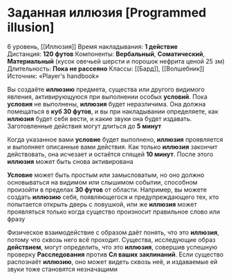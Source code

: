# Заданная иллюзия [Programmed illusion]
6 уровень, [[Иллюзия]]
Время накладывания: **1 действие**
Дистанция: **120 футов**
Компоненты: **Вербальный**, **Соматический**, **Материальный** (кусок овечьей шерсти и порошок нефрита ценой 25 зм)
Длительность: **Пока не рассеяно**
Классы: [[Бард]], [[Волшебник]]
Источник: «Player's handbook»

Вы создаёте **иллюзию** предмета, существа или другого видимого явления, активирующуюся при выполнении особых **условий**. Пока **условия** не выполнены, **иллюзия** будет неразличима. Она должна помещаться в **куб 30 футов**, и вы при накладывании определяете, как **иллюзия** будет себя вести, и какие звуки она будет издавать. Заготовленные действия могут длиться до **5 минут**

Когда указанное вами **условие** будет выполнено, **иллюзия** проявляется и выполняет описанные вами действия. Как только **иллюзия** закончит действовать, она исчезает и остаётся спящей **10 минут**. После этого **иллюзия** может быть снова активирована

**Условие** может быть простым или замысловатым, но оно должно основываться на видимом или слышимом событии, способном произойти в пределах **30 футов** от области. Например, вы можете создать **иллюзию** себя, появляющегося и предупреждающего тех, кто попытается открыть дверь с ловушкой, или же **иллюзия** может проявляться только когда существо произносит правильное слово или фразу

Физическое взаимодействие с образом даёт понять, что это **иллюзия**, потому что сквозь него всё проходит. Существа, исследующие образ **действием**, могут определить, что это **иллюзия**, совершив успешную проверку **Расследования** против **Сл ваших заклинаний**. Если существо распознаёт **иллюзию**, оно может видеть сквозь неё, и издаваемые ей звуки тоже становятся незначащими